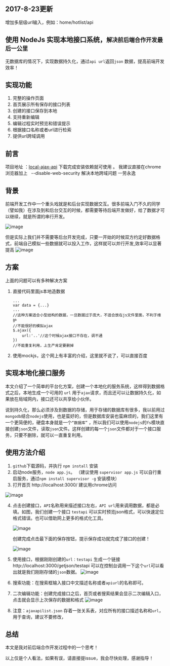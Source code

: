 ## 2017-8-23更新 ##
增加多层级url输入，例如：home/hotlist/api

## 使用 NodeJs 实现本地接口系统，`解决前后端合作开发最后一公里` ##
无数据库的情况下，实现数据持久化，通过`api url`返回`json` 数据，提高前端开发效率！
## 实现功能 ##
 1. 完整的操作页面
 2. 首页展示所有保存的接口列表
 3. 创建的接口保存到本地
 4. 支持重新编辑
 5. 编辑过程实时预览和错误提示
 6. 根据接口名称或者url进行检索
 7. 提供url跨域调用
 
## 前言 ##
项目地址  ：[local-ajax-api][1]  下载完成安装依赖就可使用 。
我建议直接在chrome浏览器加上   --disable-web-security 解决本地跨域问题 一劳永逸
## 背景 ##
前端开发工作中一个重头戏就是和后台实现数据交互。很多前端入门不久的同学（譬如我）在涉及到和后台交互的时候，都需要等待后端开发做好，给了数据才可以继续，就是所谓的串行开发。

![image](https://github.com/kliuj/local-ajax-api/blob/master/jsonServer/public/images/1.jpg)

但是实际上我们并不需要等后台开发完成，只要一开始的时候双方约定好数据格式，前端自己模拟一些数据就可以投入工作，这样就可以并行开发,效率可以显著提高
![image](https://github.com/kliuj/local-ajax-api/blob/master/jsonServer/public/images/2.jpg)
## 方案 ##
上面的问题可以有多种解决方案

 1. 直接代码里面js本地造数据

    ```
    ...
    var data = {...}
    ...
    //这种方案适合小型结构的数据，一旦数据过于庞大，不适合放在js文件里面，不利于维护
    //不能很好的模拟ajax
    $.ajax({
        url:'..'//这个时候ajax接口不存在，调不通
    })
    //不能重复利用，上生产肯定要删掉
    ```
 2. 使用mockjs，这个网上有丰富的介绍，这里就不说了，可以直接百度

## 实现本地化接口服务 ##
本文介绍了一个简单的平台化方案，创建一个本地化的服务系统，这样得到数据格式之后，本地生成一个可用的 `url` 用于`ajax`请求，而且还可以让数据持久化，如果放在局域网内，接口还可以共享给小伙伴。

说到持久化，那么必须涉及到数据的存储，用于存储的数据库有很多，我以前用过`mongodb`结合`nodejs`使用，也是蛮好的，但是数据库安装也蛮麻烦的，我们这里有一个更简便的，硬盘本身就是一个`“数据库”` ，所以我们可以使用`nodejs`的`fs`模块直接创建`json`文件，读取`json`文件。这样创建的每一个`json`文件都对于一个接口服务，只要不删除，就可以一直重复利用。

## 使用方法介绍 ##

 1. `github`下载源码，并执行 `npm install` 安装
 2. 启动node服务，`node app.js`。  （建议使用 `supervisor app.js` 可以自行重启服务，通过`npm install supervisor -g`  安装模块）
 3. 打开首页  http://localhost:3000/  建议用chrome访问

   ![image](https://github.com/kliuj/local-ajax-api/blob/master/jsonServer/public/images/3.jpg)

 4. 点击创建接口，`API`名称用来描述接口左右，`API url`用来调用数据，都是必填。如图，我们创建一个接口 `testapi` 可以实时预览json格式，可以快速定位格式错误。也可以借助网上更多的格式化工具。

    ![image](https://github.com/kliuj/local-ajax-api/blob/master/jsonServer/public/images/4.jpg)

    创建完成点击最下面的保存按钮，提示保存成功就完成了接口的创建！

    ![image](https://github.com/kliuj/local-ajax-api/blob/master/jsonServer/public/images/5.jpg)

 5. 使用接口，根据刚刚创建的`url：testapi` 生成一个链接  http://localhost:3000/getjson/testapi
可以在控制台调用一下这个`url`可以看出就是我们刚刚存储的`json`数据。
   ![image](https://github.com/kliuj/local-ajax-api/blob/master/jsonServer/public/images/6.jpg)
 6. 搜索功能：在搜索框输入接口中文描述名称或者`apiurl`的名称即可。

 7. 二次编辑功能：创建完成接口之后，首页或者搜索结果会显示二次编辑入口，点击就会显示上次保存的数据和格式
   ![image](https://github.com/kliuj/local-ajax-api/blob/master/jsonServer/public/images/7.jpg)

 8. 注意：`ajaxapilist.json` 存着一张关系表，对应所有的接口描述名称和`url`，用于查询，建议不要修改，



## 总结 ##
本文是我对前后端合作开发过程中的一个思考！


以上仅是个人看法，如果有误，请直接提issue，我会尽快处理，感谢指导！


  [1]: https://github.com/kliuj/local-ajax-api
